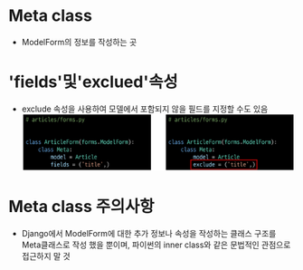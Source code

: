 # Meta class
- ModelForm의 정보를 작성하는 곳

# 'fields'및'exclued'속성
- exclude 속성을 사용하여 모델에서 포함되지 않을 필드를 지정할 수도 있음
![alt text](image-29.png)

# Meta class 주의사항
- Django에서 ModelForm에 대한 추가 정보나 속성을 작성하는 클래스 구조를 Meta클래스로 작성 했을 뿐이며, 파이썬의 inner class와 같은 문법적인 관점으로 접근하지 말 것